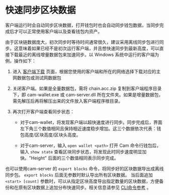 # 快速同步区块数据

客户端运行时会自动同步区块数据，打开钱包时也会自动同步钱包数据，当同步完成后才可以正常使用客户端以及查看钱包内资产。

由于区块链数据庞大，初次同步时等待时间通常很久，建议采用离线同步包进行同步。这意味着如果已经不是初次运行客户端，并且想快速同步到最新高度，可以直接下载最近的离线增量数据包来加速同步。以 Windows 系统中运行的客户端为例，操作如下：

1. 进入 [客户端下载](https://github.com/camchain/cam-wallet/releases) 页面，根据您使用的客户端和所在的网络选择下载对应的主网数据包或测试网数据包

2. 关闭客户端。如果是全量数据包，需将 chain.acc.zip 复制到客户端程序目录下，即 cam-wallet.exe 或 cam-server.dll 所在文件夹。如果是增量数据包，需先解压后再将解压出来的文件放入客户端程序根目录。

3. 再次打开客户端查看同步状态：

   - 对于cam-wallet，将发现客户端以超快速度进行同步。同步完成后，界面左下角三个数值相同且保持相近速度稳步增加。这三个数据依次代表：钱包高度/区块高度/区块头高度。
  
   - 对于cam-server，输入 `open wallet <path>` 打开 Cam 命令行钱包后，输入 `show state` 查看区块同步状态，将发现此时同步速度明显加快。"Height" 后面的三个数值相同表示同步完成。

也可以使用cam-server 的 `export blocks` 命令，将同步好的区块数据导出成离线同步包。 `export blocks` 后面无参数时默认导出所有区块数据。 当后面追加 `<start> [count]` 参数时，可以从指定区块高度导出指定数量的区块数据，方便备份和在原有区块数据上追加分布快速同步。相关信息请参见 [CLI命令参考](../node/servermanual.html) 。
